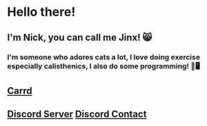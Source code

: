 # Hello there!
## I'm Nick, you can call me Jinx! 😸
### I'm someone who adores cats a lot, I love doing exercise especially calisthenics, I also do some programming! 💪🖥️
## [Carrd](https://jinx-jinx.carrd.co/)
## [Discord Server](https://dsc.gg/jinxies-cattos) [Discord Contact](https://discord.com/channels/@me/1095627778893828107)
